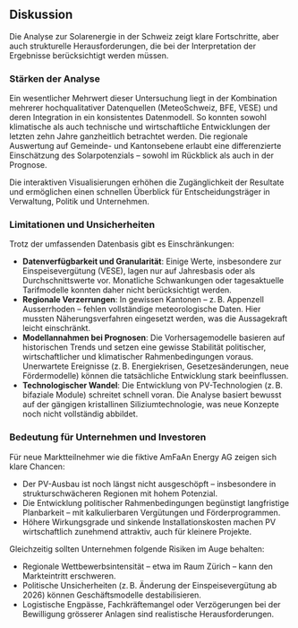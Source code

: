 ## Diskussion

Die Analyse zur Solarenergie in der Schweiz zeigt klare Fortschritte, aber auch strukturelle Herausforderungen, die bei der Interpretation der Ergebnisse berücksichtigt werden müssen. 

### Stärken der Analyse

Ein wesentlicher Mehrwert dieser Untersuchung liegt in der Kombination mehrerer hochqualitativer Datenquellen (MeteoSchweiz, BFE, VESE) und deren Integration in ein konsistentes Datenmodell. So konnten sowohl klimatische als auch technische und wirtschaftliche Entwicklungen der letzten zehn Jahre ganzheitlich betrachtet werden. Die regionale Auswertung auf Gemeinde- und Kantonsebene erlaubt eine differenzierte Einschätzung des Solarpotenzials – sowohl im Rückblick als auch in der Prognose.

Die interaktiven Visualisierungen erhöhen die Zugänglichkeit der Resultate und ermöglichen einen schnellen Überblick für Entscheidungsträger in Verwaltung, Politik und Unternehmen.

### Limitationen und Unsicherheiten

Trotz der umfassenden Datenbasis gibt es Einschränkungen:

- **Datenverfügbarkeit und Granularität**: Einige Werte, insbesondere zur Einspeisevergütung (VESE), lagen nur auf Jahresbasis oder als Durchschnittswerte vor. Monatliche Schwankungen oder tagesaktuelle Tarifmodelle konnten daher nicht berücksichtigt werden.
- **Regionale Verzerrungen**: In gewissen Kantonen – z. B. Appenzell Ausserrhoden – fehlen vollständige meteorologische Daten. Hier mussten Näherungsverfahren eingesetzt werden, was die Aussagekraft leicht einschränkt.
- **Modellannahmen bei Prognosen**: Die Vorhersagemodelle basieren auf historischen Trends und setzen eine gewisse Stabilität politischer, wirtschaftlicher und klimatischer Rahmenbedingungen voraus. Unerwartete Ereignisse (z. B. Energiekrisen, Gesetzesänderungen, neue Fördermodelle) können die tatsächliche Entwicklung stark beeinflussen.
- **Technologischer Wandel**: Die Entwicklung von PV-Technologien (z. B. bifaziale Module) schreitet schnell voran. Die Analyse basiert bewusst auf der gängigen kristallinen Siliziumtechnologie, was neue Konzepte noch nicht vollständig abbildet.

### Bedeutung für Unternehmen und Investoren

Für neue Marktteilnehmer wie die fiktive AmFaAn Energy AG zeigen sich klare Chancen:

- Der PV-Ausbau ist noch längst nicht ausgeschöpft – insbesondere in strukturschwächeren Regionen mit hohem Potenzial.
- Die Entwicklung politischer Rahmenbedingungen begünstigt langfristige Planbarkeit – mit kalkulierbaren Vergütungen und Förderprogrammen.
- Höhere Wirkungsgrade und sinkende Installationskosten machen PV wirtschaftlich zunehmend attraktiv, auch für kleinere Projekte.

Gleichzeitig sollten Unternehmen folgende Risiken im Auge behalten:

- Regionale Wettbewerbsintensität – etwa im Raum Zürich – kann den Markteintritt erschweren.
- Politische Unsicherheiten (z. B. Änderung der Einspeisevergütung ab 2026) können Geschäftsmodelle destabilisieren.
- Logistische Engpässe, Fachkräftemangel oder Verzögerungen bei der Bewilligung grösserer Anlagen sind realistische Herausforderungen.


